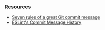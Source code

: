 ### Resources
- [Seven rules of a great Git commit message](https://cbea.ms/git-commit/)
- [ESLint's Commit Message History](https://github.com/eslint/eslint/commits/)
